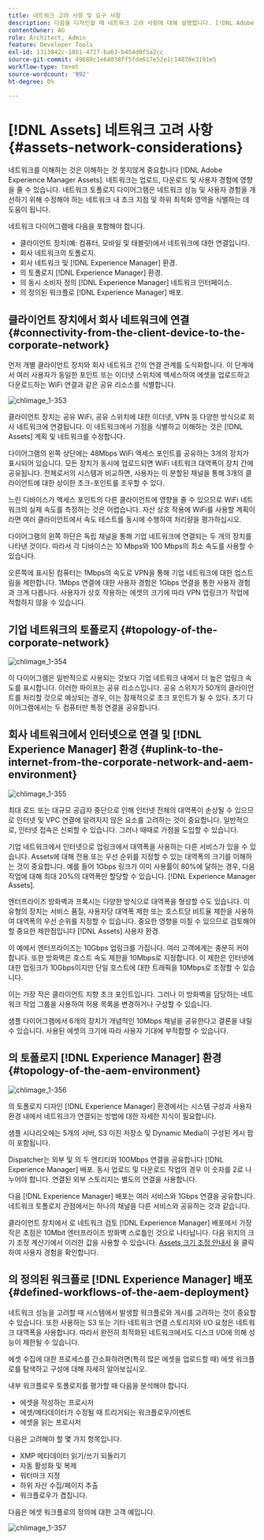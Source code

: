 ```yaml
---
title: 네트워크 고려 사항 및 요구 사항
description: 다음을 디자인할 때 네트워크 고려 사항에 대해 설명합니다. [!DNL Adobe Experience Manager Assets] 배포.
contentOwner: AG
role: Architect, Admin
feature: Developer Tools
exl-id: 1313842c-18b1-4727-ba63-b454d0f5a2cc
source-git-commit: 49688c1e64038ff5fde617e52e1c14878e3191e5
workflow-type: tm+mt
source-wordcount: '992'
ht-degree: 0%

---
```


# [!DNL Assets] 네트워크 고려 사항 {#assets-network-considerations}

네트워크를 이해하는 것은 이해하는 것 못지않게 중요합니다 [!DNL Adobe Experience Manager Assets]. 네트워크는 업로드, 다운로드 및 사용자 경험에 영향을 줄 수 있습니다. 네트워크 토폴로지 다이어그램은 네트워크 성능 및 사용자 경험을 개선하기 위해 수정해야 하는 네트워크 내 초크 지점 및 하위 최적화 영역을 식별하는 데 도움이 됩니다.

네트워크 다이어그램에 다음을 포함해야 합니다.

* 클라이언트 장치(예: 컴퓨터, 모바일 및 태블릿)에서 네트워크에 대한 연결입니다.
* 회사 네트워크의 토폴로지.
* 회사 네트워크 및 [!DNL Experience Manager] 환경.
* 의 토폴로지 [!DNL Experience Manager] 환경.
* 의 동시 소비자 정의 [!DNL Experience Manager] 네트워크 인터페이스.
* 의 정의된 워크플로 [!DNL Experience Manager] 배포.

## 클라이언트 장치에서 회사 네트워크에 연결 {#connectivity-from-the-client-device-to-the-corporate-network}

먼저 개별 클라이언트 장치와 회사 네트워크 간의 연결 관계를 도식화합니다. 이 단계에서 여러 사용자가 동일한 포인트 또는 이더넷 스위치에 액세스하여 에셋을 업로드하고 다운로드하는 WiFi 연결과 같은 공유 리소스를 식별합니다.

![chlimage_1-353](assets/chlimage_1-353.png)

클라이언트 장치는 공유 WiFi, 공유 스위치에 대한 이더넷, VPN 등 다양한 방식으로 회사 네트워크에 연결됩니다. 이 네트워크에서 가점을 식별하고 이해하는 것은 [!DNL Assets] 계획 및 네트워크를 수정합니다.

다이어그램의 왼쪽 상단에는 48Mbps WiFi 액세스 포인트를 공유하는 3개의 장치가 표시되어 있습니다. 모든 장치가 동시에 업로드되면 WiFi 네트워크 대역폭이 장치 간에 공유됩니다. 전체로서의 시스템과 비교하면, 사용자는 이 분할된 채널을 통해 3개의 클라이언트에 대한 상이한 초크-포인트를 조우할 수 있다.

느린 디바이스가 액세스 포인트의 다른 클라이언트에 영향을 줄 수 있으므로 WiFi 네트워크의 실제 속도를 측정하는 것은 어렵습니다. 자산 상호 작용에 WiFi를 사용할 계획이라면 여러 클라이언트에서 속도 테스트를 동시에 수행하여 처리량을 평가하십시오.

다이어그램의 왼쪽 하단은 독립 채널을 통해 기업 네트워크에 연결되는 두 개의 장치를 나타낸 것이다. 따라서 각 디바이스는 10 Mbps와 100 Mbps의 최소 속도를 사용할 수 있습니다.

오른쪽에 표시된 컴퓨터는 1Mbps의 속도로 VPN을 통해 기업 네트워크에 대한 업스트림을 제한합니다. 1Mbps 연결에 대한 사용자 경험은 1Gbps 연결을 통한 사용자 경험과 크게 다릅니다. 사용자가 상호 작용하는 에셋의 크기에 따라 VPN 업링크가 작업에 적합하지 않을 수 있습니다.

## 기업 네트워크의 토폴로지 {#topology-of-the-corporate-network}

![chlimage_1-354](assets/chlimage_1-354.png)

이 다이어그램은 일반적으로 사용되는 것보다 기업 네트워크 내에서 더 높은 업링크 속도를 표시합니다. 이러한 파이프는 공유 리소스입니다. 공유 스위치가 50개의 클라이언트를 처리할 것으로 예상되는 경우, 이는 잠재적으로 초크 포인트가 될 수 있다. 초기 다이어그램에서는 두 컴퓨터만 특정 연결을 공유합니다.

## 회사 네트워크에서 인터넷으로 연결 및 [!DNL Experience Manager] 환경 {#uplink-to-the-internet-from-the-corporate-network-and-aem-environment}

![chlimage_1-355](assets/chlimage_1-355.png)

최대 로드 또는 대규모 공급자 중단으로 인해 인터넷 전체의 대역폭이 손상될 수 있으므로 인터넷 및 VPC 연결에 알려지지 않은 요소를 고려하는 것이 중요합니다. 일반적으로, 인터넷 접속은 신뢰할 수 있습니다. 그러나 때때로 가점을 도입할 수 있습니다.

기업 네트워크에서 인터넷으로 업링크에서 대역폭을 사용하는 다른 서비스가 있을 수 있습니다. Assets에 대해 전용 또는 우선 순위를 지정할 수 있는 대역폭의 크기를 이해하는 것이 중요합니다. 예를 들어 1Gbps 링크가 이미 사용률이 80%에 달하는 경우, 다음 작업에 대해 최대 20%의 대역폭만 할당할 수 있습니다. [!DNL Experience Manager Assets].

엔터프라이즈 방화벽과 프록시는 다양한 방식으로 대역폭을 형성할 수도 있습니다. 이 유형의 장치는 서비스 품질, 사용자당 대역폭 제한 또는 호스트당 비트율 제한을 사용하여 대역폭의 우선 순위를 지정할 수 있습니다. 중요한 영향을 미칠 수 있으므로 검토해야 할 중요한 제한점입니다 [!DNL Assets] 사용자 환경.

이 예에서 엔터프라이즈는 10Gbps 업링크를 가집니다. 여러 고객에게는 충분히 커야 합니다. 또한 방화벽은 호스트 속도 제한을 10Mbps로 지정합니다. 이 제한은 인터넷에 대한 업링크가 10Gbps이지만 단일 호스트에 대한 트래픽을 10Mbps로 조정할 수 있습니다.

이는 가장 작은 클라이언트 지향 초크 포인트입니다. 그러나 이 방화벽을 담당하는 네트워크 작업 그룹을 사용하여 허용 목록을 변경하거나 구성할 수 있습니다.

샘플 다이어그램에서 6개의 장치가 개념적인 10Mbps 채널을 공유한다고 결론을 내릴 수 있습니다. 사용된 에셋의 크기에 따라 사용자 기대에 부적합할 수 있습니다.

## 의 토폴로지 [!DNL Experience Manager] 환경 {#topology-of-the-aem-environment}

![chlimage_1-356](assets/chlimage_1-356.png)

의 토폴로지 디자인 [!DNL Experience Manager] 환경에서는 시스템 구성과 사용자 환경 내에서 네트워크가 연결되는 방법에 대한 자세한 지식이 필요합니다.

샘플 시나리오에는 5개의 서버, S3 이진 저장소 및 Dynamic Media이 구성된 게시 팜이 포함됩니다.

Dispatcher는 외부 및 의 두 엔티티와 100Mbps 연결을 공유합니다 [!DNL Experience Manager] 배포. 동시 업로드 및 다운로드 작업의 경우 이 숫자를 2로 나누어야 합니다. 연결된 외부 스토리지는 별도의 연결을 사용합니다.

다음 [!DNL Experience Manager] 배포는 여러 서비스와 1Gbps 연결을 공유합니다. 네트워크 토폴로지 관점에서는 하나의 채널을 다른 서비스와 공유하는 것과 같습니다.

클라이언트 장치에서 로 네트워크 검토 [!DNL Experience Manager] 배포에서 가장 작은 초점은 10Mbit 엔터프라이즈 방화벽 스로틀인 것으로 나타납니다. 다음 위치의 크기 조정 계산기에서 이러한 값을 사용할 수 있습니다. [Assets 크기 조정 안내서](assets-sizing-guide.md) 을 클릭하여 사용자 경험을 확인합니다.

## 의 정의된 워크플로 [!DNL Experience Manager] 배포 {#defined-workflows-of-the-aem-deployment}

네트워크 성능을 고려할 때 시스템에서 발생할 워크플로와 게시를 고려하는 것이 중요할 수 있습니다. 또한 사용하는 S3 또는 기타 네트워크 연결 스토리지와 I/O 요청은 네트워크 대역폭을 사용합니다. 따라서 완전히 최적화된 네트워크에서도 디스크 I/O에 의해 성능이 제한될 수 있습니다.

에셋 수집에 대한 프로세스를 간소화하려면(특히 많은 에셋을 업로드할 때) 에셋 워크플로를 탐색하고 구성에 대해 자세히 알아보십시오.

내부 워크플로우 토폴로지를 평가할 때 다음을 분석해야 합니다.

* 에셋을 작성하는 프로시저
* 에셋/메타데이터가 수정될 때 트리거되는 워크플로우/이벤트
* 에셋을 읽는 프로시저

다음은 고려해야 할 몇 가지 항목입니다.

* XMP 메타데이터 읽기/쓰기 되돌리기
* 자동 활성화 및 복제
* 워터마크 지정
* 하위 자산 수집/페이지 추출
* 워크플로우가 겹칩니다.

다음은 에셋 워크플로의 정의에 대한 고객 예입니다.

![chlimage_1-357](assets/chlimage_1-357.png)
